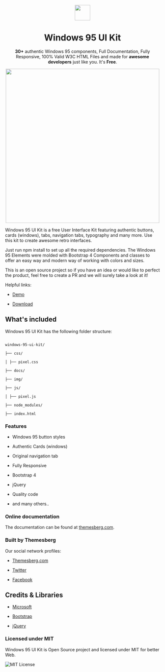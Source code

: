 <p align="center">
  <a href="https://themesberg.com" alt="Themesberg Logo">
    <img height="50" src="https://themesberg.com/img/brand/themesberg.png">
  </a>
</p>
<h1 align="center">Windows 95 UI Kit</h1>

<p align="center"><b>30+</b> authentic Windows 95 components, Full Documentation, Fully Responsive, 100% Valid W3C HTML Files and made for <b>awesome developers</b> just like you. It's <strong>Free</strong>.</p>

<p align="center">
    <a href="https://themesberg.com/preview/windows-95-ui-kit/" align="center" alt="Windows 95 UI Kit">
        <img width="500" align="center" src="https://themesberg.s3.us-east-2.amazonaws.com/public/products/windows-95/windows-95-ui-kit-preview.jpg">
    </a>
</p>

<p>Windows 95 UI Kit is a free User Interface Kit featuring authentic buttons, cards (windows), tabs, navigation tabs, typography and many more. Use this kit to create awesome retro interfaces.</p>
<p>Just run npm install to set up all the required dependencies. The Windows 95 Elements were molded with Bootstrap 4 Components and classes to offer an easy way and modern way of working with colors and sizes.</p>
<p>This is an open source project so if you have an idea or would like to perfect the product, feel free to create a PR and we will surely take a look at it!</p>
<p>Helpful links:</p>

- [Demo](https://themesberg.com/preview/windows-95-ui-kit)

- [Download](https://themesberg.com/product/windows-95-ui-kit)

## What's included

Windows 95 UI Kit has the following folder structure:

```

windows-95-ui-kit/

├── css/

│ ├── pixel.css

├── docs/

├── img/

├── js/

│ ├── pixel.js

├── node_modules/

├── index.html

```

### Features

- Windows 95 button styles

- Authentic Cards (windows)

- Original navigation tab

- Fully Responsive

- Bootstrap 4

- jQuery

- Quality code

- and many others..

### Online documentation

The documentation can be found at [themesberg.com](https://themesberg.com/preview/windows-95-ui-kit/docs/introduction.html).

### Built by Themesberg

Our social network profiles:

- [Themesberg.com](https://themesberg.com)

- [Twitter](https://twitter.com/themesberg)

- [Facebook](https://www.facebook.com/themesberg)

## Credits & Libraries

- [Microsoft](https://www.microsoft.com/ro-ro/)

- [Bootstrap](https://getbootstrap.com/)

* [jQuery](https://jquery.com/)

### Licensed under MIT

Windows 95 UI Kit is Open Source project and licensed under MIT for better Web.

![MIT License](https://img.shields.io/cocoapods/l/AFNetworking.svg?style=for-the-badge)

